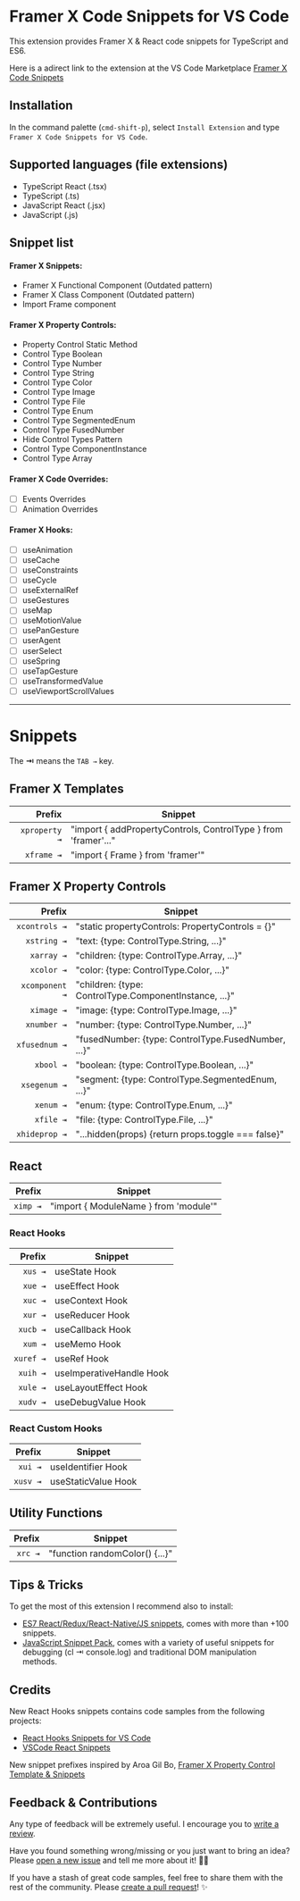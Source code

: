 # Framer X Code Snippets for VS Code

This extension provides Framer X & React code snippets for TypeScript and ES6.

Here is a adirect link to the extension at the VS Code Marketplace [Framer X Code Snippets](https://marketplace.visualstudio.com/items?itemName=pixelbeat.vscode-framerx-code-snippets)

## Installation

In the command palette (`cmd-shift-p`), select `Install Extension` and type `Framer X Code Snippets for VS Code`.

## Supported languages (file extensions)

-   TypeScript React (.tsx)
-   TypeScript (.ts)
-   JavaScript React (.jsx)
-   JavaScript (.js)

## Snippet list

#### Framer X Snippets:

-  Framer X Functional Component (Outdated pattern)
-  Framer X Class Component (Outdated pattern)
-  Import Frame component

#### Framer X Property Controls:

-  Property Control Static Method
-  Control Type Boolean
-  Control Type Number
-  Control Type String
-  Control Type Color
-  Control Type Image
-  Control Type File
-  Control Type Enum
-  Control Type SegmentedEnum
-  Control Type FusedNumber
-  Hide Control Types Pattern
-  Control Type ComponentInstance
-  Control Type Array

#### Framer X Code Overrides:

-   [ ] Events Overrides
-   [ ] Animation Overrides

#### Framer X Hooks:

-   [ ] useAnimation
-   [ ] useCache
-   [ ] useConstraints
-   [ ] useCycle
-   [ ] useExternalRef
-   [ ] useGestures
-   [ ] useMap
-   [ ] useMotionValue
-   [ ] usePanGesture
-   [ ] userAgent
-   [ ] userSelect
-   [ ] useSpring
-   [ ] useTapGesture
-   [ ] useTransformedValue
-   [ ] useViewportScrollValues

---

# Snippets

The **⇥** means the `TAB →` key.

## Framer X Templates

|        Prefix | Snippet                                                        |
|-------------: |----------------------------------------------------------------|
| `xproperty ⇥` | "import { addPropertyControls, ControlType } from 'framer'..." |
| `xframe ⇥`    | "import { Frame } from 'framer'"                               |


## Framer X Property Controls

|         Prefix | Snippet                                                |
|--------------: |--------------------------------------------------------|
| `xcontrols ⇥`  | "static propertyControls: PropertyControls = {}"       |
| `xstring ⇥`    | "text: {type: ControlType.String, ...}"                |
| `xarray ⇥`     | "children: {type: ControlType.Array, ...}"             |
| `xcolor ⇥`     | "color: {type: ControlType.Color, ...}"                |
| `xcomponent ⇥` | "children: {type: ControlType.ComponentInstance, ...}" |
| `ximage ⇥`     | "image: {type: ControlType.Image, ...}"                |
| `xnumber ⇥`    | "number: {type: ControlType.Number, ...}"              |
| `xfusednum ⇥`  | "fusedNumber: {type: ControlType.FusedNumber, ...}"    |
| `xbool ⇥`      | "boolean: {type: ControlType.Boolean, ...}"            |
| `xsegenum ⇥`   | "segment: {type: ControlType.SegmentedEnum, ...}"      |
| `xenum ⇥`      | "enum: {type: ControlType.Enum, ...}"                  |
| `xfile ⇥`      | "file: {type: ControlType.File, ...}"                  |
| `xhideprop ⇥`  | "...hidden(props) {return props.toggle === false}"     |



## React

|   Prefix | Snippet                                |
| -------: | ------------------------------------- |
| `ximp ⇥` | "import { ModuleName } from 'module'" |

### React Hooks

|    Prefix | Snippet                   |
| --------: | ------------------------ |
|   `xus ⇥` | useState Hook            |
|   `xue ⇥` | useEffect Hook           |
|   `xuc ⇥` | useContext Hook          |
|   `xur ⇥` | useReducer Hook          |
|  `xucb ⇥` | useCallback Hook         |
|   `xum ⇥` | useMemo Hook             |
| `xuref ⇥` | useRef Hook              |
|  `xuih ⇥` | useImperativeHandle Hook |
|  `xule ⇥` | useLayoutEffect Hook     |
|  `xudv ⇥` | useDebugValue Hook       |

### React Custom Hooks

|   Prefix | Snippet              |
| -------: | ------------------- |
|  `xui ⇥` | useIdentifier Hook  |
| `xusv ⇥` | useStaticValue Hook |

## Utility Functions

|  Prefix | Snippet                         |
| ------: | ------------------------------ |
| `xrc ⇥` | "function randomColor() {...}" |

## Tips & Tricks

To get the most of this extension I recommend also to install:

-   [ES7 React/Redux/React-Native/JS snippets](https://github.com/dsznajder/vscode-es7-javascript-react-snippets), comes with more than +100 snippets.
-   [JavaScript Snippet Pack](https://marketplace.visualstudio.com/items?itemName=akamud.vscode-javascript-snippet-pack), comes with a variety of useful snippets for debugging (cl ⇥ console.log) and traditional DOM manipulation methods.

## Credits

New React Hooks snippets contains code samples from the following projects:

-   [React Hooks Snippets for VS Code](https://github.com/antmdvs/vscode-react-hooks-snippets)
-   [VSCode React Snippets](https://github.com/Wind4/vscode-react-snippets)

New snippet prefixes inspired by Aroa Gil Bo, [Framer X Property Control Template & Snippets
](https://marketplace.visualstudio.com/items?itemName=AroaGilBo.framer-property-control-snippets)


## Feedback & Contributions

Any type of feedback will be extremely useful. I encourage you to [write a review](https://marketplace.visualstudio.com/items?itemName=pixelbeat.vscode-framerx-code-snippets#review-details).

Have you found something wrong/missing or you just want to bring an idea? Please [open a new issue](https://github.com/davo/vscode-framerx-code-snippets/issues/new) and tell me more about it! 🙌🏻

If you have a stash of great code samples, feel free to share them with the rest of the community. Please [create a pull request](hhttps://github.com/davo/vscode-framerx-code-snippets/pulls?q=is%3Apr+is%3Aopen+sort%3Aupdated-desc)! ✨
